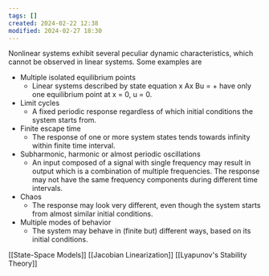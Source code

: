 ```yaml
---
tags: []
created: 2024-02-22 12:38
modified: 2024-02-27 18:30
---
```

Nonlinear systems exhibit several peculiar dynamic characteristics, which cannot be observed in linear systems. Some examples are
- Multiple isolated equilibrium points
	- Linear systems described by state equation x Ax Bu = + have only one equilibrium point at x = 0, u = 0.
- Limit cycles 
	- A fixed periodic response regardless of which initial conditions the system starts from.
- Finite escape time 
	- The response of one or more system states tends towards infinity within finite time interval.
- Subharmonic, harmonic or almost periodic oscillations
	- An input composed of a signal with single frequency may result in output which is a combination of multiple frequencies. The response may not have the same frequency components during different time intervals.
- Chaos 
	- The response may look very different, even though the system starts from almost similar initial conditions.
- Multiple modes of behavior
	- The system may behave in (finite but) different ways, based on its initial conditions.

[[State-Space Models]]
[[Jacobian Linearization]]
[[Lyapunov's Stability Theory]]